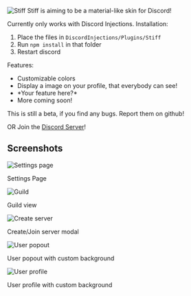 ![Stiff](https://u.lewd.se/tIS7o0_8VVLfDd.png)
Stiff is aiming to be a material-like skin for Discord!

Currently only works with Discord Injections.
Installation: 
1. Place the files in `DiscordInjections/Plugins/Stiff`
2. Run `npm install` in that folder
3. Restart discord



Features:
* Customizable colors
* Display a image on your profile, that everybody can see!
* \*Your feature here?\*
* More coming soon!

This is still a beta, if you find any bugs. Report them on github!

OR
Join the [Discord Server](https://discord.gg/8T2rWM6)!

## Screenshots
![Settings page](https://u.lewd.se/wOzb02_5hK0203.png)

Settings Page

![Guild](https://u.lewd.se/HhuXES_LCOf8CD.png)

Guild view

![Create server](https://u.lewd.se/R4Vwen_Bru7rWa.png)

Create/Join server modal

![User popout](https://u.lewd.se/5MHr6Y_MB08GFK.png)

User popout with custom background

![User profile](https://u.lewd.se/33ukIC_LE6XwTZ.png)

User profile with custom background
